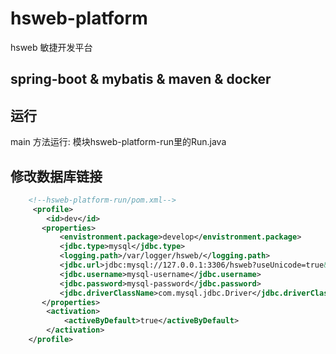 # hsweb-platform
hsweb 敏捷开发平台
## spring-boot & mybatis & maven & docker

## 运行
main 方法运行: 模块hsweb-platform-run里的Run.java

## 修改数据库链接
```xml
    <!--hsweb-platform-run/pom.xml-->
     <profile>
        <id>dev</id>
       <properties>
           <envistronment.package>develop</envistronment.package>
           <jdbc.type>mysql</jdbc.type>
           <logging.path>/var/logger/hsweb/</logging.path>
           <jdbc.url>jdbc:mysql://127.0.0.1:3306/hsweb?useUnicode=true&amp;characterEncoding=utf-8&amp;useSSL=false</jdbc.url>
           <jdbc.username>mysql-username</jdbc.username>
           <jdbc.password>mysql-password</jdbc.password>
           <jdbc.driverClassName>com.mysql.jdbc.Driver</jdbc.driverClassName>
       </properties>
        <activation>
            <activeByDefault>true</activeByDefault>
        </activation>
    </profile>
```